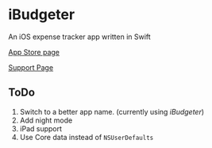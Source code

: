 # iBudgeter

An iOS expense tracker app written in Swift

[App Store page](https://itunes.apple.com/us/app/ibudgeter/id1048395728?ls=1&mt=8)

[Support Page](http://hkalexling.com/2015/10/11/ibudgeter-support-page/)

## ToDo

1. Switch to a better app name. (currently using *iBudgeter*)
2. Add night mode 
3. iPad support
4. Use Core data instead of `NSUserDefaults`


